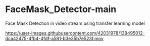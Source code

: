 # FaceMask_Detector-main
 Face Mask Detection in video stream using transfer learning model



https://user-images.githubusercontent.com/42031978/138495012-dca42475-4fb4-4fdf-a581-b3e35b7e523f.mov

